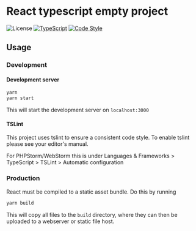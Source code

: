 # React typescript empty project

![License](https://img.shields.io/badge/license-WTFPL-brightgreen)
[![TypeScript](https://img.shields.io/badge/%3C%2F%3E-TypeScript-blue)](https://www.typescriptlang.org/) 
[![Code Style](https://badgen.net/badge/code%20style/airbnb/ff5a5f?icon=airbnb)](https://github.com/airbnb/javascript)

## Usage

### Development

#### Development server

```bash
yarn
yarn start
```
This will start the development server on `localhost:3000`

#### TSLint
This project uses tslint to ensure a consistent code style.
To enable tslint please see your editor's manual. 

For PHPStorm/WebStorm this is under
Languages & Frameworks > TypeScript > TSLint > Automatic configuration

### Production
React must be compiled to a static asset bundle. Do this by running
```bash
yarn build
```
This will copy all files to the `build` directory, where they can then be uploaded to a webserver or static file host.
